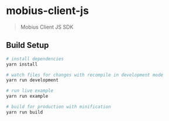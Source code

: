 # mobius-client-js

> Mobius Client JS SDK

## Build Setup

``` bash
# install dependencies
yarn install

# watch files for changes with recompile in development mode
yarn run development

# run live example
yarn run example

# build for production with minification
yarn run build
```
